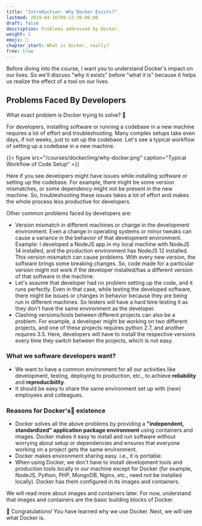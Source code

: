```yaml
---
title: "Introduction: Why Docker Exists?"
lastmod: 2019-04-16T09:12:30-08:00
draft: false
description: Problems addressed by Docker.
weight: 1
emoji: 📜
chapter_start: What is Docker, really?
free: true
---
```


Before diving into the course, I want you to understand Docker's impact on our lives. So we'll discuss "why it exists" before "what it is" because it helps us realize the effect of a tool on our lives.


## Problems Faced By Developers

What exact problem is Docker trying to solve? 🧐 

For developers, installing software or running a codebase in a new machine requires a lot of effort and troubleshooting. Many complex setups take even days, if not weeks, just to set up the codebase. Let's see a typical workflow of setting up a codebase in a new machine.

{{< figure src="/courses/docker/img/why-docker.png" caption="Typical Workflow of Code Setup" >}}


Here if you see developers might have issues while installing software or setting up the codebase. For example, there might be some version mismatches, or some dependency might not be present in the new machine. So, troubleshooting these issues takes a lot of effort and makes the whole process less productive for developers. 

Other common problems faced by developers are:
- Version mismatch in different machines or change in the development environment. Even a change in operating systems or minor tweaks can cause a variance in the behavior of that development environment. Example: I developed a NodeJS app in my local machine with NodeJS 14 installed, and the production environment has NodeJS 12 installed. This version mismatch can cause problems. With every new version, the software brings some breaking changes. So, code made for a particular version might not work if the developer installed/has a different version of that software in the machine.
- Let's assume that developer had no problem setting up the code, and it runs perfectly. Even in that case, while testing the developed software, there might be issues or changes in behavior because they are being run in different machines. So testers will have a hard time testing it as they don't have the same environment as the developer. 
- Clashing versions/tools between different projects can also be a problem. For example, a developer might be working on two different projects, and one of these projects requires python 2.7, and another requires 3.5. Here, developers will have to install the respective versions every time they switch between the projects, which is not easy.

### What we software developers want?
- We want to have a common environment for all our activities like development, testing, deploying to production, etc., to achieve **reliability** and **reproducibility**.
- It should be easy to share the same environment set up with (new) employees and colleagues.


### Reasons for Docker's🐳 existence
- Docker solves all the above problems by providing a **"independent, standardized" application package environment** using containers and images. Docker makes it easy to install and run software without worrying about setup or dependencies and ensures that everyone working on a project gets the same environment. 
- Docker makes environment sharing easy. i.e., it is portable. 
- When using Docker, we don't have to install development tools and production tools locally in our machine except for Docker (for example, NodeJS, Python, PHP, MongoDB, Nginx, etc., need not be installed locally). Docker has them configured in its images and containers.

We will read more about images and containers later. For now, understand that images and containers are the basic building blocks of Docker.

🥳 Congratulations! You have learned why we use Docker. Next, we will see what Docker is.